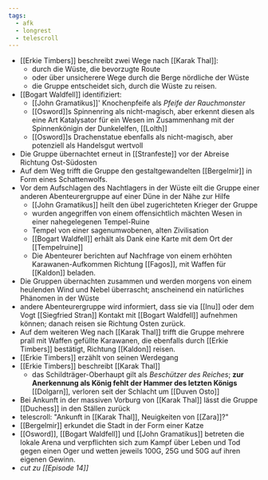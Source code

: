 ```yaml
---
tags:
  - afk
  - longrest
  - telescroll
---
```

- [[Erkie Timbers]] beschreibt zwei Wege nach [[Karak Thal]]:
	- durch die Wüste, die bevorzugte Route
	- oder über unsicherere Wege durch die Berge nördliche der Wüste
	- die Gruppe entscheidet sich, durch die Wüste zu reisen.
- [[Bogart Waldfell]] identifiziert:
	- [[John Gramatikus]]' Knochenpfeife als *Pfeife der Rauchmonster*
	- [[Osword]]s Spinnenring als nicht-magisch, aber erkennt diesen als eine Art Katalysator für ein Wesen im Zusammenhang mit der Spinnenkönigin der Dunkelelfen, [[Lolth]]
	- [[Osword]]s Drachenstatue ebenfalls als nicht-magisch, aber potenziell als Handelsgut wertvoll
- Die Gruppe übernachtet erneut in [[Stranfeste]] vor der Abreise Richtung Ost-Südosten
- Auf dem Weg trifft die Gruppe den gestaltgewandelten [[Bergelmir]] in Form eines Schattenwolfs.
- Vor dem Aufschlagen des Nachtlagers in der Wüste eilt die Gruppe einer anderen Abenteurergruppe auf einer Düne in der Nähe zur Hilfe
	- [[John Gramatikus]] heilt den übel zugerichteten Krieger der Gruppe
	- wurden angegriffen von einem offensichtlich mächten Wesen in einer nahegelegenen Tempel-Ruine
	- Tempel von einer sagenumwobenen, alten Zivilisation
	- [[Bogart Waldfell]] erhält als Dank eine Karte mit dem Ort der [[Tempelruine]]
	- Die Abenteurer berichten auf Nachfrage von einem erhöhten Karawanen-Aufkommen Richtung [[Fagos]], mit Waffen für [[Kaldon]] beladen.
- Die Gruppen übernachten zusammen und werden morgens von einem heulenden Wind und Nebel überrascht; anscheinend ein natürliches Phänomen in der Wüste
- andere Abenteurergruppe wird informiert, dass sie via [[Inu]] oder dem Vogt [[Siegfried Stran]] Kontakt mit [[Bogart Waldfell]] aufnehmen können; danach reisen sie Richtung Osten zurück.
- Auf dem weiteren Weg nach [[Karak Thal]] trifft die Gruppe mehrere prall mit Waffen gefüllte Karawanen, die ebenfalls durch [[Erkie Timbers]] bestätigt, Richtung [[Kaldon]] reisen.
- [[Erkie Timbers]] erzählt von seinen Werdegang
- [[Erkie Timbers]] beschreibt [[Karak Thal]] 
	- das Schildträger-Oberhaupt gilt als *Beschützer des Reiches*; **zur Anerkennung als König fehlt der Hammer des letzten Königs** [[Dolgarn]], verloren seit der Schlacht um [[Duven Osto]]
- Bei Ankunft in der massiven Vorburg von [[Karak Thal]] lässt die Gruppe [[Duchess]] in den Ställen zurück
- telescroll: "Ankunft in [[Karak Thal]], Neuigkeiten von [[Zara]]?"
- [[Bergelmir]] erkundet die Stadt in der Form einer Katze
- [[Osword]], [[Bogart Waldfell]] und [[John Gramatikus]] betreten die lokale Arena und verpflichten sich zum Kampf über Leben und Tod gegen einen Oger und wetten jeweils 100G, 25G und 50G auf ihren eigenen Gewinn.
- *cut zu [[Episode 14]]*
